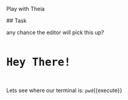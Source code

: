 Play with Theia

## Task

any chance the editor will pick this up?

<pre class="file" data-filename="index.html" data-target="replace">
<h1>Hey There!</h1>
</pre>

Lets see where our terminal is:
`pwd`{{execute}} 


